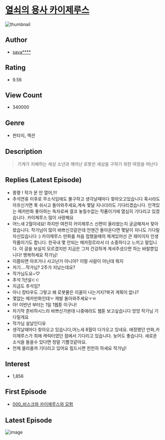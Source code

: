 # [열쇠의 용사 카이제루스](https://comic.naver.com/bestChallenge/list?titleId=758292)
![thumbnail](https://image-comic.pstatic.net/user_contents_data/challenge_comic/2020/12/20/326144/thumbnail_202x1649527c2fa_67a8_45c9_92cd_fbfa3e4a564f_00001563.JPEG)

## Author
- [sava****](https://comic.naver.com/artistTitle?id=326144)

## Rating
- 9.56

## View Count
- 340000

## Genre
- 판타지, 액션

## Description
> 기계가 지배하는 세상 소년과 깨어난 로봇은 세상을 구하기 위한 여정을 떠난다

## Replies (Latest Episode)
- 쾅쾅 ! 작가 문 안 열어,!!!
- 추석연휴 이후로 무소식임에도 불구하고 생각날때마다 찾아오고있습니다 혹시라도 아프신거면 푹 쉬시고 돌아와주세요,계속 몇달 지나더라도 기다리겠습니다. 인격있는 메카만화 좋아하는 독자로써 결코 놓칠수없는 작품이기에 열심히 기다리고 있겠습니다. 카이제루스 많이 사랑해요
- 어느새 2월이네요! 하지만 여전히 카이제루스 신편이 올라왔는지 궁금해져서 찾아왔습니다. 작가님이 많이 바쁘신것같은데 언젠간 돌아온다면 몇달이 지나도 기다릴 자신있습니다 :) 카이제루스 만화를 처음 접했을때의 제게있어선 큰 재미이자 인생작품이기도 합니다. 한국내 몇 안되는 메카장르라서 더 소중하다고 느끼고 말입니다. 이 글을 보실지 모르겠지만 지금은 그저 건강하게 계셔주셨으면 하는 바랄뿐입니다! 행복하세요 작가님!
- 이쯤되면 아프거나 사고난거 아니야? 이럴 사람이 아닌데 뭐지
- 저기....작가님? 2주가 지났는데요?
- 작가님도요~♡
- 추석 1년설ㄷㄷ
- 지금도 추석임?
- 아니 캉타우도 그렇고 왜 로봇물은 이꼴이 나는거지?복귀 계획이 없나?
- 몇없는 메카만화인데ㅜ 제발 돌아와주세요ㅜㅠ
- 아! 이번년 부터는 1일 1웹툰 이구나!
- 차기작 준비하시느라 바쁘신가본데 나중에라도 웹툰 보고싶습니다 엉엉 작가님 기다릴게요
- 작가님 설날인디유
- 생각날때마다 찾아오고 있습니다,어느새 8월이 다가오고 있네요. 애정했던 만화,카이제루스가 최애 캐릭터였던 점에서 기다리고 있습니다. 늦어도 좋습니다. 새로운 소식을 들을수 있다면 정말 기쁠것같아요.
- 언제 올라올까 기다리고 있어요 힘드시면 천천히 하세요 작가님!

## Interest
- 1,856

## First Episode
- [000_비스크와 카이제루스와 모험](https://comic.naver.com/bestChallenge/detail?titleId=758292&no=1)

## Latest Episode
![image](https://image-comic.pstatic.net/user_contents_data/challenge_comic/2021/09/19/326144/upload_3630853898516051554.jpeg)
